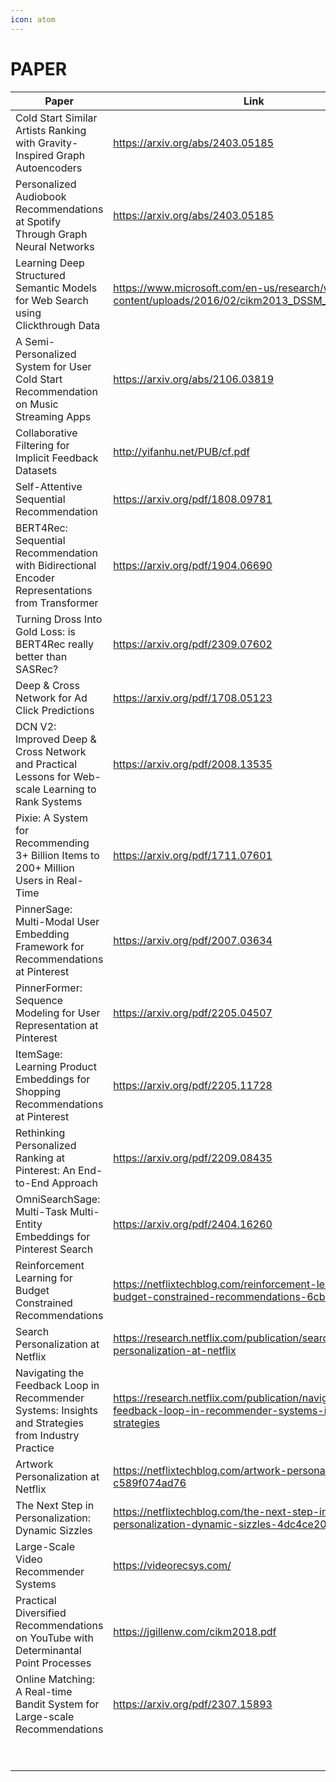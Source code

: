 ```yaml
---
icon: atom
---
```


# PAPER



<table><thead><tr><th>Paper</th><th data-type="content-ref">Link</th><th data-type="checkbox">Done?</th></tr></thead><tbody><tr><td>Cold Start Similar Artists Ranking with Gravity-Inspired Graph Autoencoders</td><td><a href="https://arxiv.org/abs/2403.05185">https://arxiv.org/abs/2403.05185</a></td><td>false</td></tr><tr><td>Personalized Audiobook Recommendations at Spotify Through Graph Neural Networks</td><td><a href="https://arxiv.org/abs/2403.05185">https://arxiv.org/abs/2403.05185</a></td><td>false</td></tr><tr><td>Learning Deep Structured Semantic Models for Web Search using Clickthrough Data</td><td><a href="https://www.microsoft.com/en-us/research/wp-content/uploads/2016/02/cikm2013_DSSM_fullversion.pdf">https://www.microsoft.com/en-us/research/wp-content/uploads/2016/02/cikm2013_DSSM_fullversion.pdf</a></td><td>false</td></tr><tr><td>A Semi-Personalized System for User Cold Start Recommendation on Music Streaming Apps</td><td><a href="https://arxiv.org/abs/2106.03819">https://arxiv.org/abs/2106.03819</a></td><td>true</td></tr><tr><td>Collaborative Filtering for Implicit Feedback Datasets</td><td><a href="http://yifanhu.net/PUB/cf.pdf">http://yifanhu.net/PUB/cf.pdf</a></td><td>false</td></tr><tr><td>Self-Attentive Sequential Recommendation</td><td><a href="https://arxiv.org/pdf/1808.09781">https://arxiv.org/pdf/1808.09781</a></td><td>true</td></tr><tr><td>BERT4Rec: Sequential Recommendation with Bidirectional Encoder Representations from Transformer</td><td><a href="https://arxiv.org/pdf/1904.06690">https://arxiv.org/pdf/1904.06690</a></td><td>true</td></tr><tr><td>Turning Dross Into Gold Loss: is BERT4Rec really better than SASRec?</td><td><a href="https://arxiv.org/pdf/2309.07602">https://arxiv.org/pdf/2309.07602</a></td><td>false</td></tr><tr><td>Deep &#x26; Cross Network for Ad Click Predictions</td><td><a href="https://arxiv.org/pdf/1708.05123">https://arxiv.org/pdf/1708.05123</a></td><td>false</td></tr><tr><td>DCN V2: Improved Deep &#x26; Cross Network and Practical Lessons for Web-scale Learning to Rank Systems</td><td><a href="https://arxiv.org/pdf/2008.13535">https://arxiv.org/pdf/2008.13535</a></td><td>false</td></tr><tr><td>Pixie: A System for Recommending 3+ Billion Items to 200+ Million Users in Real-Time</td><td><a href="https://arxiv.org/pdf/1711.07601">https://arxiv.org/pdf/1711.07601</a></td><td>false</td></tr><tr><td>PinnerSage: Multi-Modal User Embedding Framework for Recommendations at Pinterest</td><td><a href="https://arxiv.org/pdf/2007.03634">https://arxiv.org/pdf/2007.03634</a></td><td>false</td></tr><tr><td>PinnerFormer: Sequence Modeling for User Representation at Pinterest</td><td><a href="https://arxiv.org/pdf/2205.04507">https://arxiv.org/pdf/2205.04507</a></td><td>false</td></tr><tr><td>ItemSage: Learning Product Embeddings for Shopping Recommendations at Pinterest</td><td><a href="https://arxiv.org/pdf/2205.11728">https://arxiv.org/pdf/2205.11728</a></td><td>false</td></tr><tr><td>Rethinking Personalized Ranking at Pinterest: An End-to-End Approach</td><td><a href="https://arxiv.org/pdf/2209.08435">https://arxiv.org/pdf/2209.08435</a></td><td>false</td></tr><tr><td>OmniSearchSage: Multi-Task Multi-Entity Embeddings for Pinterest Search</td><td><a href="https://arxiv.org/pdf/2404.16260">https://arxiv.org/pdf/2404.16260</a></td><td>false</td></tr><tr><td>Reinforcement Learning for Budget Constrained Recommendations<a href="https://netflixtechblog.medium.com/?source=post_page-----6cbc5263a32a--------------------------------"><br></a></td><td><a href="https://netflixtechblog.com/reinforcement-learning-for-budget-constrained-recommendations-6cbc5263a32a">https://netflixtechblog.com/reinforcement-learning-for-budget-constrained-recommendations-6cbc5263a32a</a></td><td>false</td></tr><tr><td>Search Personalization at Netflix</td><td><a href="https://research.netflix.com/publication/search-personalization-at-netflix">https://research.netflix.com/publication/search-personalization-at-netflix</a></td><td>false</td></tr><tr><td>Navigating the Feedback Loop in Recommender Systems: Insights and Strategies from Industry Practice</td><td><a href="https://research.netflix.com/publication/navigating-the-feedback-loop-in-recommender-systems-insights-and-strategies">https://research.netflix.com/publication/navigating-the-feedback-loop-in-recommender-systems-insights-and-strategies</a></td><td>false</td></tr><tr><td>Artwork Personalization at Netflix</td><td><a href="https://netflixtechblog.com/artwork-personalization-c589f074ad76">https://netflixtechblog.com/artwork-personalization-c589f074ad76</a></td><td>false</td></tr><tr><td>The Next Step in Personalization: Dynamic Sizzles</td><td><a href="https://netflixtechblog.com/the-next-step-in-personalization-dynamic-sizzles-4dc4ce2011ef">https://netflixtechblog.com/the-next-step-in-personalization-dynamic-sizzles-4dc4ce2011ef</a></td><td>false</td></tr><tr><td>Large-Scale Video Recommender Systems</td><td><a href="https://videorecsys.com/">https://videorecsys.com/</a></td><td>false</td></tr><tr><td>Practical Diversified Recommendations on YouTube with Determinantal Point Processes</td><td><a href="https://jgillenw.com/cikm2018.pdf">https://jgillenw.com/cikm2018.pdf</a></td><td>false</td></tr><tr><td>Online Matching: A Real-time Bandit System for Large-scale Recommendations</td><td><a href="https://arxiv.org/pdf/2307.15893">https://arxiv.org/pdf/2307.15893</a></td><td>false</td></tr><tr><td></td><td></td><td>false</td></tr><tr><td></td><td></td><td>false</td></tr></tbody></table>

